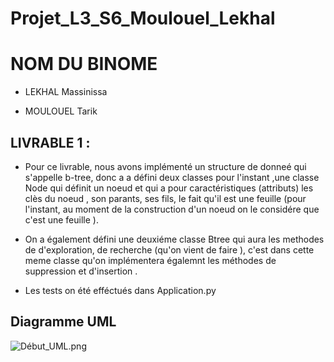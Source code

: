 # Projet_L3_S6_Moulouel_Lekhal

# NOM DU BINOME 

 - LEKHAL Massinissa 

 - MOULOUEL Tarik


## LIVRABLE 1 :

- Pour ce livrable, nous avons implémenté un structure de donneé qui s'appelle b-tree, donc a a défini deux classes pour l'instant ,une classe Node qui définit un noeud et qui a pour caractéristiques (attributs)  les clès du noeud , son parants, ses fils, le fait qu'il est une feuille (pour l'instant, au moment de la construction d'un noeud on le considére que c'est une feuille ).

- On a également défini une deuxiéme classe Btree qui aura les methodes de d'exploration, de recherche (qu'on vient de faire ), c'est dans cette meme classe qu'on implémentera égalemnt les méthodes de suppression et d'insertion .

- Les tests  on été efféctués dans Application.py
## Diagramme UML 

![Début_UML.png](/Diagramme_UML/Début_UML.png)
